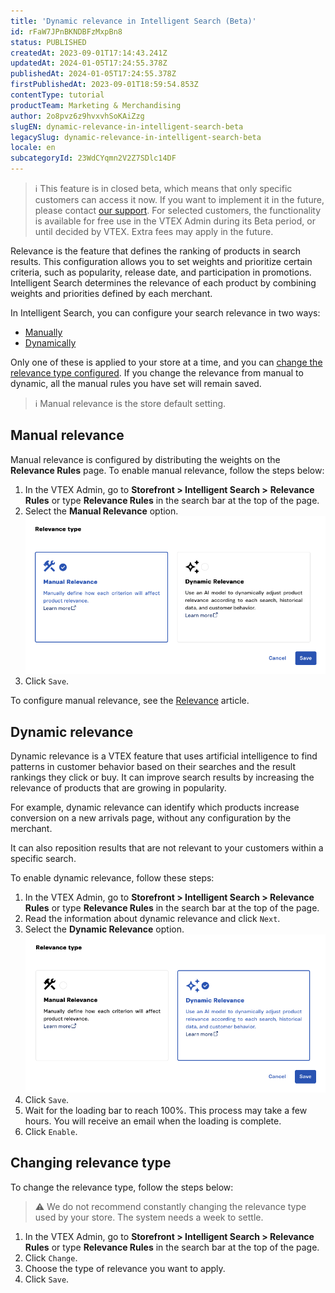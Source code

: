```yaml
---
title: '​​Dynamic relevance in Intelligent Search (Beta)'
id: rFaW7JPnBKNDBFzMxpBn8
status: PUBLISHED
createdAt: 2023-09-01T17:14:43.241Z
updatedAt: 2024-01-05T17:24:55.378Z
publishedAt: 2024-01-05T17:24:55.378Z
firstPublishedAt: 2023-09-01T18:59:54.853Z
contentType: tutorial
productTeam: Marketing & Merchandising
author: 2o8pvz6z9hvxvhSoKAiZzg
slugEN: dynamic-relevance-in-intelligent-search-beta
legacySlug: dynamic-relevance-in-intelligent-search-beta
locale: en
subcategoryId: 23WdCYqmn2V2Z7SDlc14DF
---
```


> ℹ️ This feature is in closed beta, which means that only specific customers can access it now. If you want to implement it in the future, please contact [our support](https://support.vtex.com/hc/pt-br/requests). For selected customers, the functionality is available for free use in the VTEX Admin during its Beta period, or until decided by VTEX. Extra fees may apply in the future.

Relevance is the feature that defines the ranking of products in search results. This configuration allows you to set weights and prioritize certain criteria, such as popularity, release date, and participation in promotions. Intelligent Search determines the relevance of each product by combining weights and priorities defined by each merchant.

In Intelligent Search, you can configure your search relevance in two ways:

* [Manually](#manual-relevance)
* [Dynamically](#dynamic-relevance)

Only one of these is applied to your store at a time, and you can [change the relevance type configured](#changing-relevance-type). If you change the relevance from manual to dynamic, all the manual rules you have set will remain saved.

> ℹ️ Manual relevance is the store default setting.

## Manual relevance

Manual relevance is configured by distributing the weights on the **Relevance Rules** page. To enable manual relevance, follow the steps below:

1. In the VTEX Admin, go to **Storefront > Intelligent Search >** **Relevance Rules** or type **Relevance Rules** in the search bar at the top of the page.
2. Select the **Manual Relevance** option.
![relevancia-manual-en](https://raw.githubusercontent.com/vtexdocs/help-center-content/refs/heads/main/docs/en/tutorials/beta/intelligent-search-beta/dynamic-relevance-in-intelligent-search-beta_1.png)
3. Click `Save`.

To configure manual relevance, see the [Relevance](/en/tracks/vtex-intelligent-search--19wrbB7nEQcmwzDPl1l4Cb/1qlObWIib6KqgrfX1FCOXS) article.

## Dynamic relevance

Dynamic relevance is a VTEX feature that uses artificial intelligence to find patterns in customer behavior based on their searches and the result rankings they click or buy. It can improve search results by increasing the relevance of products that are growing in popularity.

For example, dynamic relevance can identify which products increase conversion on a new arrivals page, without any configuration by the merchant.

It can also reposition results that are not relevant to your customers within a specific search.

To enable dynamic relevance, follow these steps:

1. In the VTEX Admin, go to **Storefront > Intelligent Search > Relevance Rules** or type **Relevance Rules** in the search bar at the top of the page.
2. Read the information about dynamic relevance and click `Next`.
3. Select the **Dynamic Relevance** option.
![relevancia-dinamica-en](https://raw.githubusercontent.com/vtexdocs/help-center-content/refs/heads/main/docs/en/tutorials/beta/intelligent-search-beta/dynamic-relevance-in-intelligent-search-beta_2.png)
4. Click `Save`.
5. Wait for the loading bar to reach 100%. This process may take a few hours. You will receive an email when the loading is complete.
6. Click `Enable`.

## Changing relevance type

To change the relevance type, follow the steps below:

> ⚠️ We do not recommend constantly changing the relevance type used by your store. The system needs a week to settle.

1. In the VTEX Admin, go to **Storefront > Intelligent Search > Relevance Rules** or type **Relevance Rules** in the search bar at the top of the page.
2. Click `Change`.
3. Choose the type of relevance you want to apply.
4. Click `Save`.
